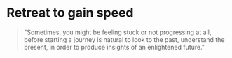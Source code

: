 # Retreat to gain speed

>"Sometimes, you might be feeling stuck or not progressing at all, before starting a journey is natural to look to the past, understand the present, in order to produce insights of an enlightened future."
